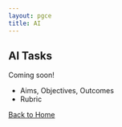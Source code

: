 ```yaml
---
layout: pgce
title: AI
---
```

## AI Tasks

Coming soon!
- Aims, Objectives, Outcomes
- Rubric

<div class="button-container">
  <a href="{{ '/pgce/eportfolio' | relative_url }}" class="about-me-button">Back to Home</a>
</div>